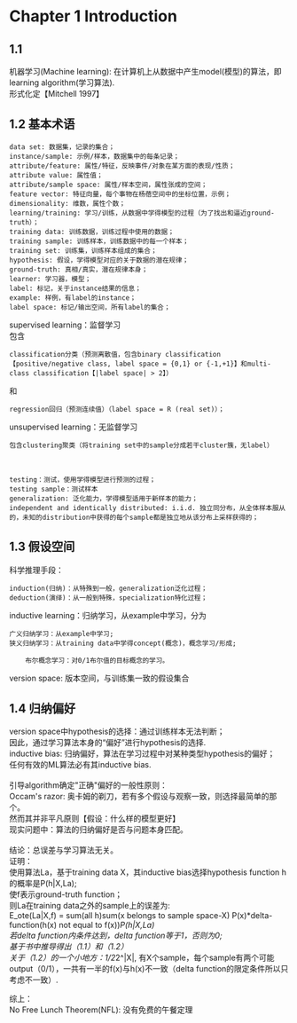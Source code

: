 # Chapter 1 Introduction
## 1.1
机器学习(Machine learning): 在计算机上从数据中产生model(模型)的算法，即learning algorithm(学习算法).<br>
形式化定【Mitchell 1997】

## 1.2 基本术语
    data set: 数据集，记录的集合；
    instance/sample: 示例/样本，数据集中的每条记录；
    attribute/feature: 属性/特征，反映事件/对象在某方面的表现/性质；
    attribute value: 属性值；
    attribute/sample space: 属性/样本空间，属性张成的空间；
    feature vector: 特征向量，每个事物在杨蓓空间中的坐标位置，示例；
    dimensionality: 维数，属性个数；
    learning/training: 学习/训练，从数据中学得模型的过程（为了找出和逼近ground-truth）；
    training data: 训练数据，训练过程中使用的数据；
    training sample: 训练样本，训练数据中的每一个样本；
    training set: 训练集，训练样本组成的集合；
    hypothesis: 假设，学得模型对应的关于数据的潜在规律；
    ground-truth: 真相/真实，潜在规律本身；
    learner: 学习器，模型；
    label: 标记，关于instance结果的信息；
    example: 样例，有label的instance；
    label space: 标记/输出空间，所有label的集合；

supervised learning：监督学习<br>
包含<br>
    
    classification分类（预测离散值，包含binary classification【positive/negative class, label space = {0,1} or {-1,+1}】和multi-class classification【|label space| > 2】）

和<br>

    regression回归（预测连续值）（label space = R (real set)）；
 
 unsupervised learning：无监督学习<br>
    
    包含clustering聚类（将training set中的sample分成若干cluster簇，无label）
 <br>
 
    testing：测试，使用学得模型进行预测的过程；
    testing sample：测试样本
    generalization: 泛化能力，学得模型适用于新样本的能力；
    independent and identically distributed: i.i.d. 独立同分布，从全体样本服从的，未知的distribution中获得的每个sample都是独立地从该分布上采样获得的；
    
 ## 1.3 假设空间
 科学推理手段：<br>
 
    induction(归纳)：从特殊到一般，generalization泛化过程；
    deduction(演绎)：从一般到特殊，specialization特化过程；

inductive learning：归纳学习，从example中学习，分为<br>

    广义归纳学习：从example中学习;
    狭义归纳学习：从training data中学得concept(概念)，概念学习/形成;
        
        布尔概念学习：对0/1布尔值的目标概念的学习。
       
version space: 版本空间，与训练集一致的假设集合<br>

## 1.4 归纳偏好
version space中hypothesis的选择：通过训练样本无法判断；<br>
因此，通过学习算法本身的“偏好”进行hypothesis的选择.<br>
inductive bias: 归纳偏好，算法在学习过程中对某种类型hypothesis的偏好；<br>
任何有效的ML算法必有其inductive bias.<br>
<br>
引导algorithm确定"正确"偏好的一般性原则：<br>
Occam's razor: 奥卡姆的剃刀，若有多个假设与观察一致，则选择最简单的那个。<br>
然而其并非平凡原则【假设：什么样的模型更好】<br>
现实问题中：算法的归纳偏好是否与问题本身匹配。<br><br>
结论：总误差与学习算法无关。<br>
证明：<br>
使用算法La，基于training data X，其inductive bias选择hypothesis function h的概率是P(h|X,La);<br>
使f表示ground-truth function；<br>
则La在training data之外的sample上的误差为:<br>
E_ote(La|X,f) = sum(all h)sum(x belongs to sample space-X) P(x)*delta-function(h(x) not equal to f(x))*P(h|X,La)<br>
若delta function内条件达到，delta function等于1，否则为0; <br>
基于书中推导得出（1.1）和（1.2）<br>
关于（1.2）的一个小地方：1/2*2^|X|, 有X个sample，每个sample有两个可能output（0/1），一共有一半的f(x)与h(x)不一致（delta function的限定条件所以只考虑不一致）.<br>

综上：<br>
No Free Lunch Theorem(NFL): 没有免费的午餐定理<br>






